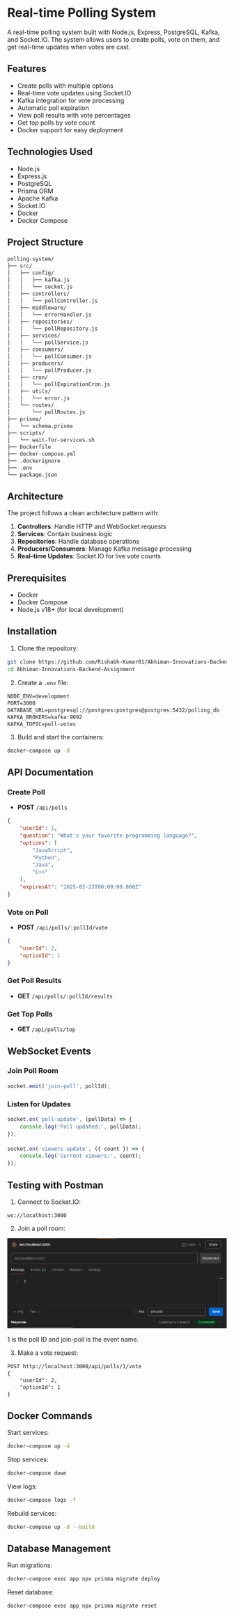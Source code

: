 # Real-time Polling System

A real-time polling system built with Node.js, Express, PostgreSQL, Kafka, and Socket.IO. The system allows users to create polls, vote on them, and get real-time updates when votes are cast.

## Features

- Create polls with multiple options
- Real-time vote updates using Socket.IO
- Kafka integration for vote processing
- Automatic poll expiration
- View poll results with vote percentages
- Get top polls by vote count
- Docker support for easy deployment

## Technologies Used

- Node.js
- Express.js
- PostgreSQL
- Prisma ORM
- Apache Kafka
- Socket.IO
- Docker
- Docker Compose

## Project Structure

```
polling-system/
├── src/
│   ├── config/
│   │   ├── kafka.js
│   │   └── socket.js
│   ├── controllers/
│   │   └── pollController.js
│   ├── middleware/
│   │   └── errorHandler.js
│   ├── repositories/
│   │   └── pollRepository.js
│   ├── services/
│   │   └── pollService.js
│   ├── consumers/
│   │   └── pollConsumer.js
│   ├── producers/
│   │   └── pollProducer.js
│   ├── cron/
│   │   └── pollExpirationCron.js
│   ├── utils/
│   │   └── error.js
│   └── routes/
│       └── pollRoutes.js
├── prisma/
│   └── schema.prisma
├── scripts/
│   └── wait-for-services.sh
├── Dockerfile
├── docker-compose.yml
├── .dockerignore
├── .env
└── package.json
```

## Architecture

The project follows a clean architecture pattern with:

1. **Controllers**: Handle HTTP and WebSocket requests
2. **Services**: Contain business logic
3. **Repositories**: Handle database operations
4. **Producers/Consumers**: Manage Kafka message processing
5. **Real-time Updates**: Socket.IO for live vote counts

## Prerequisites

- Docker
- Docker Compose
- Node.js v18+ (for local development)

## Installation

1. Clone the repository:
```bash
git clone https://github.com/Rishabh-Kumar01/Abhiman-Innovations-Backend-Assignment.git
cd Abhiman-Innovations-Backend-Assignment
```

2. Create a `.env` file:
```env
NODE_ENV=development
PORT=3000
DATABASE_URL=postgresql://postgres:postgres@postgres:5432/polling_db
KAFKA_BROKERS=kafka:9092
KAFKA_TOPIC=poll-votes
```

3. Build and start the containers:
```bash
docker-compose up -d
```

## API Documentation

### Create Poll
- **POST** `/api/polls`
```json
{
    "userId": 1,
    "question": "What's your favorite programming language?",
    "options": [
        "JavaScript",
        "Python",
        "Java",
        "C++"
    ],
    "expiresAt": "2025-02-23T00:00:00.000Z"
}
```

### Vote on Poll
- **POST** `/api/polls/:pollId/vote`
```json
{
    "userId": 2,
    "optionId": 1
}
```

### Get Poll Results
- **GET** `/api/polls/:pollId/results`

### Get Top Polls
- **GET** `/api/polls/top`

## WebSocket Events

### Join Poll Room
```javascript
socket.emit('join-poll', pollId);
```

### Listen for Updates
```javascript
socket.on('poll-update', (pollData) => {
    console.log('Poll updated:', pollData);
});

socket.on('viewers-update', ({ count }) => {
    console.log('Current viewers:', count);
});
```

## Testing with Postman

1. Connect to Socket.IO:
```
ws://localhost:3000
```

2. Join a poll room:

![Click on the send button to join the room](image.png)

1 is the poll ID and join-poll is the event name.

3. Make a vote request:
```
POST http://localhost:3000/api/polls/1/vote
{
    "userId": 2,
    "optionId": 1
}
```

## Docker Commands

Start services:
```bash
docker-compose up -d
```

Stop services:
```bash
docker-compose down
```

View logs:
```bash
docker-compose logs -f
```

Rebuild services:
```bash
docker-compose up -d --build
```

## Database Management

Run migrations:
```bash
docker-compose exec app npx prisma migrate deploy
```

Reset database:
```bash
docker-compose exec app npx prisma migrate reset
```
